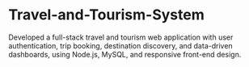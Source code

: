 # Travel-and-Tourism-System
Developed a full-stack travel and tourism web application with user authentication, trip booking, destination discovery, and data-driven dashboards, using Node.js, MySQL, and responsive front-end design.
